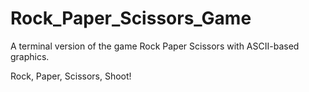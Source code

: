 # Rock_Paper_Scissors_Game

A terminal version of the game Rock Paper Scissors with ASCII-based graphics. 

Rock, Paper, Scissors, Shoot!
